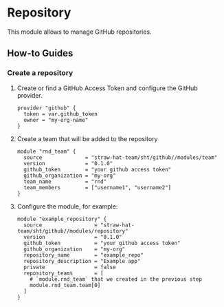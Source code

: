 # Repository

This module allows to manage GitHub repositories.

## How-to Guides

### Create a repository

1. Create or find a GitHub Access Token and configure the GitHub provider.

    ```hcl
    provider "github" {
      token = var.github_token
      owner = "my-org-name"
    }
    ```

2. Create a team that will be added to the repository

    ```hcl
    module "rnd_team" {
      source              = "straw-hat-team/sht/github//modules/team"
      version             = "0.1.0"
      github_token        = "your github access token"
      github_organization = "my-org"
      team_name           = "rnd"
      team_members        = ["username1", "username2"]
    }
    ```

3. Configure the module, for example:

    ```hcl
    module "example_repository" {
      source                 = "straw-hat-team/sht/github//modules/repository"
      version                = "0.1.0"
      github_token           = "your github access token"
      github_organization    = "my-org"
      repository_name        = "example_repo"
      repository_description = "Example app"
      private                = false
      repository_teams       = [
        # `module.rnd_team` that we created in the previous step
        module.rnd_team.team[0]
      ]
    }
    ```
